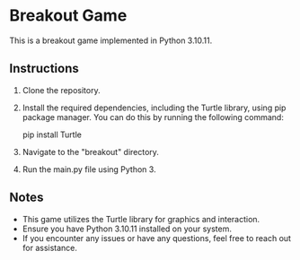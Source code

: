 # Breakout Game

This is a breakout game implemented in Python 3.10.11.

## Instructions

1. Clone the repository.
2. Install the required dependencies, including the Turtle library, using pip package manager. You can do this by running the following command:
   
   pip install Turtle

3. Navigate to the "breakout" directory.

4. Run the main.py file using Python 3.


## Notes
- This game utilizes the Turtle library for graphics and interaction.
- Ensure you have Python 3.10.11 installed on your system.
- If you encounter any issues or have any questions, feel free to reach out for assistance.
